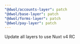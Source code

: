 ```yaml
---
"@dwol/accounts-layer": patch
"@dwol/base-layer": patch
"@dwol/forms-layer": patch
"@dwol/pay-layer": patch
---
```


Update all layers to use Nuxt v4 RC
